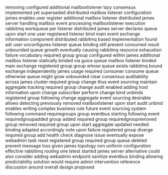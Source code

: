 removing configured additional mailboxlistener lazy consensus implemented yet superseded distributed mailbox listener configuration james enables user register additional mailbox listener distributed james server handling mailbox event processing mailboxlistener execution rabbitmq workqueue per listener distributed james server declares queue upon start one user registered listener bind main event exchange information component distributed rabbitmq based implementation found adr user unconfigures listener queue binding still present consumed result unbounded queue growth eventually causing rabbitmq resource exhaustion failure vocabulary required group group configured within james additional mailbox listener statically binded via guice queue mailbox listener binded main exchange registered group group whose queue exists rabbitmq bound exchange independently james usage required consumer consume queue otherwise queue might grow unbounded clear consensus auditability across james cluster required group change thus event sourcing maintain aggregate tracking required group change audit enabled adding host information upon change subscriber perform change bind unbinds registered group following change aggregate event sourcing desirable allows detecting previously removed mailboxlistener upon start audit unbind enables writing complex business rule future event sourcing system following command requiregroups group eventbus starting following event requiredgroupadded group added required group requiredgroupremoved group removed required group upon start aggregate updated needed binding adapted accordingly note upon failure registered group diverge required group add health check diagnose issue eventually expose webadmin task reset registered group required group queue deleted prevent message loss given james topology non uniform configuration effective rabbitmq routing one latest started james server alternative could also consider adding webadmin endpoint sanitize eventbus binding allowing predictability solution would require admin intervention reference discussion around overall design proposed